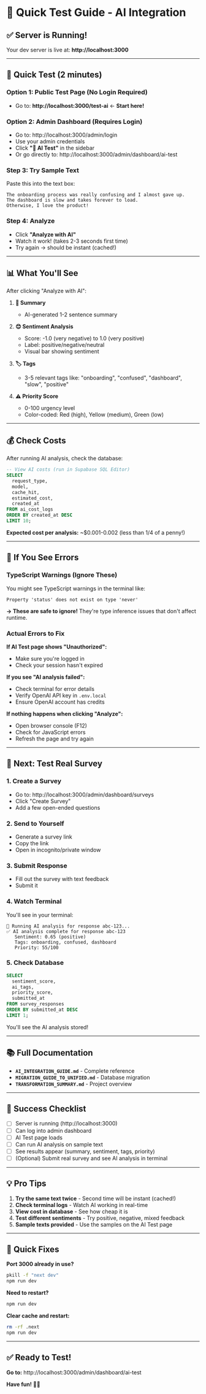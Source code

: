 # 🚀 Quick Test Guide - AI Integration

## ✅ Server is Running!

Your dev server is live at: **http://localhost:3000**

---

## 🧪 Quick Test (2 minutes)

### **Option 1: Public Test Page (No Login Required)**
- Go to: **http://localhost:3000/test-ai** ← **Start here!**

### **Option 2: Admin Dashboard (Requires Login)**
- Go to: http://localhost:3000/admin/login
- Use your admin credentials
- Click **"🤖 AI Test"** in the sidebar
- Or go directly to: http://localhost:3000/admin/dashboard/ai-test

### **Step 3: Try Sample Text**
Paste this into the text box:
```
The onboarding process was really confusing and I almost gave up. 
The dashboard is slow and takes forever to load. 
Otherwise, I love the product!
```

### **Step 4: Analyze**
- Click **"Analyze with AI"**
- Watch it work! (takes 2-3 seconds first time)
- Try again → should be instant (cached!)

---

## 📊 What You'll See

After clicking "Analyze with AI":

1. **📝 Summary** 
   - AI-generated 1-2 sentence summary
   
2. **😊 Sentiment Analysis**
   - Score: -1.0 (very negative) to 1.0 (very positive)
   - Label: positive/negative/neutral
   - Visual bar showing sentiment

3. **🏷️ Tags**
   - 3-5 relevant tags like: "onboarding", "confused", "dashboard", "slow", "positive"

4. **⚠️ Priority Score**
   - 0-100 urgency level
   - Color-coded: Red (high), Yellow (medium), Green (low)

---

## 💰 Check Costs

After running AI analysis, check the database:

```sql
-- View AI costs (run in Supabase SQL Editor)
SELECT 
  request_type,
  model,
  cache_hit,
  estimated_cost,
  created_at
FROM ai_cost_logs
ORDER BY created_at DESC
LIMIT 10;
```

**Expected cost per analysis:** ~$0.001-0.002 (less than 1/4 of a penny!)

---

## 🐛 If You See Errors

### TypeScript Warnings (Ignore These)
You might see TypeScript warnings in the terminal like:
```
Property 'status' does not exist on type 'never'
```

**→ These are safe to ignore!** They're type inference issues that don't affect runtime.

### Actual Errors to Fix

**If AI Test page shows "Unauthorized":**
- Make sure you're logged in
- Check your session hasn't expired

**If you see "AI analysis failed":**
- Check terminal for error details
- Verify OpenAI API key in `.env.local`
- Ensure OpenAI account has credits

**If nothing happens when clicking "Analyze":**
- Open browser console (F12)
- Check for JavaScript errors
- Refresh the page and try again

---

## 🎯 Next: Test Real Survey

### 1. Create a Survey
- Go to: http://localhost:3000/admin/dashboard/surveys
- Click "Create Survey"
- Add a few open-ended questions

### 2. Send to Yourself
- Generate a survey link
- Copy the link
- Open in incognito/private window

### 3. Submit Response
- Fill out the survey with text feedback
- Submit it

### 4. Watch Terminal
You'll see in your terminal:
```
🤖 Running AI analysis for response abc-123...
✅ AI analysis complete for response abc-123
   Sentiment: 0.65 (positive)
   Tags: onboarding, confused, dashboard
   Priority: 55/100
```

### 5. Check Database
```sql
SELECT 
  sentiment_score,
  ai_tags,
  priority_score,
  submitted_at
FROM survey_responses
ORDER BY submitted_at DESC
LIMIT 1;
```

You'll see the AI analysis stored!

---

## 📚 Full Documentation

- **`AI_INTEGRATION_GUIDE.md`** - Complete reference
- **`MIGRATION_GUIDE_TO_UNIFIED.md`** - Database migration
- **`TRANSFORMATION_SUMMARY.md`** - Project overview

---

## 🎉 Success Checklist

- [ ] Server is running (http://localhost:3000)
- [ ] Can log into admin dashboard
- [ ] AI Test page loads
- [ ] Can run AI analysis on sample text
- [ ] See results appear (summary, sentiment, tags, priority)
- [ ] (Optional) Submit real survey and see AI analysis in terminal

---

## 💡 Pro Tips

1. **Try the same text twice** - Second time will be instant (cached!)
2. **Check terminal logs** - Watch AI working in real-time
3. **View cost in database** - See how cheap it is
4. **Test different sentiments** - Try positive, negative, mixed feedback
5. **Sample texts provided** - Use the samples on the AI Test page

---

## 🚨 Quick Fixes

**Port 3000 already in use?**
```bash
pkill -f "next dev"
npm run dev
```

**Need to restart?**
```bash
npm run dev
```

**Clear cache and restart:**
```bash
rm -rf .next
npm run dev
```

---

## ✅ Ready to Test!

**Go to:** http://localhost:3000/admin/dashboard/ai-test

**Have fun!** 🤖✨

